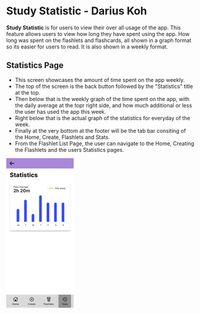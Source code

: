 # Study Statistic - Darius Koh

**Study Statistic** is for users to view their over all usage of the app. This feature allows users to view how long they have spent using the app. How long was spent on the flashlets and flashcards, all shown in a graph format so its easier for users to read. It is also shown in a weekly format.

## Statistics Page

- This screen showcases the amount of time spent on the app weekly.
- The top of the screen is the back button followed by the "Statistics" title at the top.
- Then below that is the weekly graph of the time spent on the app, with the daily average at the topr right side, and how much additional or less the user has used the app this week.
- Right below that is the actual graph of the statistics for everyday of the week.
- Finally at the very bottom at the footer will be the tab bar consiting of the Home, Create, Flashlets and Stats.
- From the Flashlet List Page, the user can navigate to the Home, Creating the Flashlets and the users Statistics pages.
<img height="400" alt="image" src="https://github.com/Ethan-Chew/MAD24_P01_Team2/blob/main/images/Stats%20Page.png">
